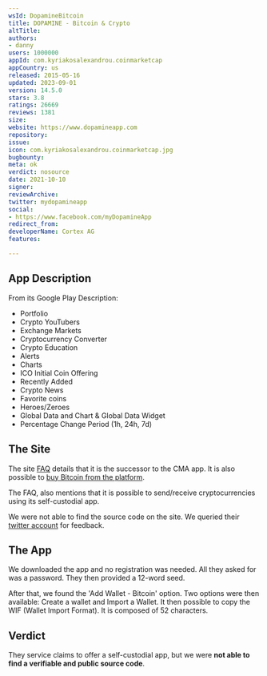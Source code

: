 ```yaml
---
wsId: DopamineBitcoin
title: DOPAMINE - Bitcoin & Crypto
altTitle: 
authors:
- danny
users: 1000000
appId: com.kyriakosalexandrou.coinmarketcap
appCountry: us
released: 2015-05-16
updated: 2023-09-01
version: 14.5.0
stars: 3.8
ratings: 26669
reviews: 1381
size: 
website: https://www.dopamineapp.com
repository: 
issue: 
icon: com.kyriakosalexandrou.coinmarketcap.jpg
bugbounty: 
meta: ok
verdict: nosource
date: 2021-10-10
signer: 
reviewArchive: 
twitter: mydopamineapp
social:
- https://www.facebook.com/myDopamineApp
redirect_from: 
developerName: Cortex AG
features: 

---
```


## App Description

From its Google Play Description:

- Portfolio
- Crypto YouTubers
- Exchange Markets
- Cryptocurrency Converter
- Crypto Education
- Alerts
- Charts
- ICO Initial Coin Offering
- Recently Added
- Crypto News
- Favorite coins
- Heroes/Zeroes
- Global Data and Chart & Global Data Widget
- Percentage Change Period (1h, 24h, 7d)


## The Site

The site [FAQ](https://www.dopamineapp.com/faq.html) details that it is the successor to the CMA app. It is also possible to [buy Bitcoin from the platform](https://www.dopamineapp.com/faq.html). 

The FAQ, also mentions that it is possible to send/receive cryptocurrencies using its self-custodial app. 

We were not able to find the source code on the site. We queried their [twitter account](https://twitter.com/BitcoinWalletz/status/1446021588881530882) for feedback.

## The App

We downloaded the app and no registration was needed. All they asked for was a password. They then provided a 12-word seed.

After that, we found the 'Add Wallet - Bitcoin' option. Two options were then available: Create a wallet and Import a Wallet. It then possible to copy the WIF (Wallet Import Format). It is composed of 52 characters.

## Verdict

They service claims to offer a self-custodial app, but we were **not able to find a verifiable and public source code**.

